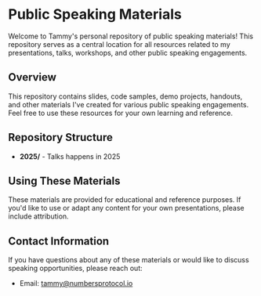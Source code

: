 # Public Speaking Materials

Welcome to Tammy's personal repository of public speaking materials! This repository serves as a central location for all resources related to my presentations, talks, workshops, and other public speaking engagements.

## Overview

This repository contains slides, code samples, demo projects, handouts, and other materials I've created for various public speaking engagements. Feel free to use these resources for your own learning and reference.

## Repository Structure

- **2025/** - Talks happens in 2025


## Using These Materials

These materials are provided for educational and reference purposes. If you'd like to use or adapt any content for your own presentations, please include attribution.

## Contact Information

If you have questions about any of these materials or would like to discuss speaking opportunities, please reach out:

- Email: tammy@numbersprotocol.io
